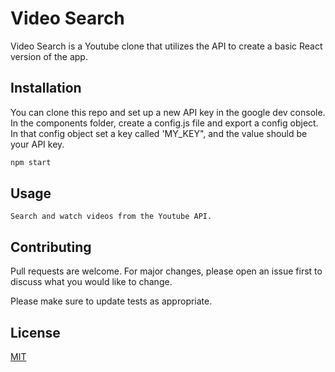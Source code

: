 # Video Search

Video Search is a Youtube clone that utilizes the API to create a basic React version of the app.
## Installation

You can clone this repo and set up a new API key in the google dev console. In the components folder, create a config.js file and export a config object. In that config object set a key called 'MY_KEY", and the value should be your API key. 

```bash
npm start
```

## Usage

```
Search and watch videos from the Youtube API.
```

## Contributing
Pull requests are welcome. For major changes, please open an issue first to discuss what you would like to change.

Please make sure to update tests as appropriate.

## License
[MIT](https://choosealicense.com/licenses/mit/)
